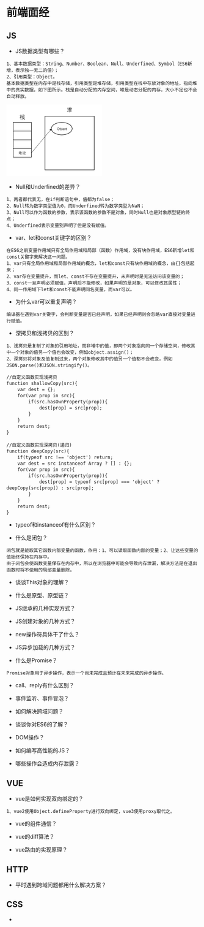 # 前端面经
## JS
* JS数据类型有哪些？
```
1、基本数据类型：String、Number、Boolean、Null、Underfined、Symbol（ES6新增，表示独一无二的值）；
2、引用类型：Object。
基本数据类型在内存中是栈存储，引用类型是堆存储，引用类型在栈中存放对象的地址，指向堆中的真实数据，如下图所示。栈是自动分配的内存空间，堆是动态分配的内存，大小不定也不会自动释放。
```
<img src="./assets/JS堆栈.png" style="width:250px; margin:0 auto">

* Null和Underfined的差异？
```
1、两者都代表无，在if判断语句中，值都为false；
2、Null转为数字类型值为0，而Underfined转为数字类型为NaN；
3、Null可以作为函数的参数，表示该函数的参数不是对象，同时Null也是对象原型链的终点；
4、Underfined表示变量别声明了但是没有赋值。
```

* var、let和const关键字的区别？
```
在ES6之前变量作用域只有全局作用域和局部（函数）作用域，没有块作用域，ES6新增let和const关键字来解决这一问题。
1、var只有全局作用域和局部作用域的概念，let和const只有块作用域的概念，由{}包括起来；
2、var存在变量提升，而let、const不存在变量提升，未声明时是无法访问该变量的；
3、const一旦声明必须赋值，声明后不能修改，如果声明的是对象，可以修改其属性；
4、同一作用域下let和const不能声明同名变量，而var可以。
```

* 为什么var可以重复声明？
```
编译器在遇到var关键字，会判断变量是否已经声明，如果已经声明则会忽略var直接对变量进行赋值。
```

* 深拷贝和浅拷贝的区别？
```
1、浅拷贝是复制了对象的引用地址，而非堆中的值，即两个对象指向同一个存储空间，修改其中一个对象的值另一个值也会改变，例如object.assign()；
2、深拷贝将对象及值复制过来，两个对象修改其中的值另一个值都不会改变，例如JSON.parse()和JSON.stringify()。
```
```
//自定义函数实现浅拷贝
function shallowCopy(src){
    var dest = {};
    for(var prop in src){
        if(src.hasOwnProperty(prop)){
            dest[prop] = src[prop];
        }
    }
    return dest;
}

//自定义函数实现深拷贝(递归)
function deepCopy(src){
    if(typeof src !== 'object') return;
    var dest = src instanceof Array ? [] : {};
    for(var prop in src){
        if(src.hasOwnProperty(prop)){
            dest[prop] = typeof src[prop] === 'object' ? deepCopy(src[prop]) : src[prop];
        }
    }
    return dest;
}
```

* typeof和instanceof有什么区别？

* 什么是闭包？
```
闭包就是能取其它函数内部变量的函数，作用：1、可以读取函数内部的变量；2、让这些变量的值始终保持在内存中。
由于闭包会使函数变量保存在内存中，所以在浏览器中可能会导致内存泄漏，解决方法是在退出函数时将不使用的局部变量删除。
```

* 谈谈This对象的理解？

* 什么是原型、原型链？

* JS继承的几种实现方式？

* JS创建对象的几种方式？

* new操作符具体干了什么？

* JS异步加载的几种方式？

* 什么是Promise？
```
Promise对象用于异步操作，表示一个尚未完成且预计在未来完成的异步操作。
```

* call、reply有什么区别？

* 事件监听、事件冒泡？

* 如何解决跨域问题？

* 谈谈你对ES6的了解？

* DOM操作？

* 如何编写高性能的JS？

* 哪些操作会造成内存泄露？

## VUE
* vue是如何实现双向绑定的？
```
1、vue2使用Object.defineProperty进行双向绑定，vue3使用proxy取代之。
```

* vue的组件通信？

* vue的diff算法？

* vue路由的实现原理？

## HTTP
* 平时遇到跨域问题都用什么解决方案？

## CSS 
*